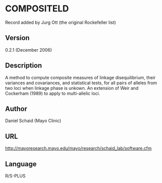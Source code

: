 # COMPOSITELD
Record added by Jurg Ott (the original Rockefeller list)

## Version
0.2.1 (December 2006)

## Description
A method to compute composite measures of linkage disequilibrium, their variances and covariances, and statistical tests, for all pairs of alleles from two loci when linkage phase is unkown. An extension of Weir and Cockerham (1989) to apply to multi-allelic loci.

## Author
Daniel Schaid (Mayo Clinic)

## URL
http://mayoresearch.mayo.edu/mayo/research/schaid_lab/software.cfm

## Language
R/S-PLUS